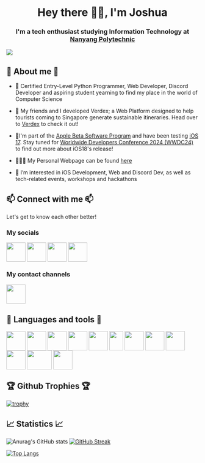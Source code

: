 <h1 align='center'>Hey there 👋🏻, I'm Joshua</h1>
<h3 align='center'>I'm a tech enthusiast studying Information Technology at <a href="https://www.nyp.edu.sg">Nanyang Polytechnic</a></h3>

![](https://komarev.com/ghpvc/?username=Sadliquid&color=yellow)

## 💬 About me 💬

- 🌱 Certified Entry-Level Python Programmer, Web Developer, Discord Developer and aspiring student yearning to find my place in the world of Computer Science

- 👾 My friends and I developed Verdex; a Web Platform designed to help tourists coming to Singapore generate sustainable itineraries. Head over to [Verdex](https://verdex.app) to check it out! 

- 📱I'm part of the [Apple Beta Software Program](https://beta.apple.com) and have been testing [iOS 17](https://www.apple.com/sg/ios/ios-17-preview). Stay tuned for [Worldwide Developers Conference 2024 (WWDC24)](https://developer.apple.com/wwdc24/) to find out more about iOS18's release!
  
- 👨🏼‍💻 My Personal Webpage can be found [here](https://joshua-long-yx.tech)
  
- 🤔 I’m interested in iOS Development, Web and Discord Dev, as well as tech-related events, workshops and hackathons
  
## 📫 Connect with me 📫
Let's get to know each other better!
<h3>My socials</h3>
<p align='left'>
  <a href="https://www.linkedin.com/in/joshua-long-1a21ba257" title="LinkedIn"><img src="https://github.com/Sadliquid/Sadliquid/assets/131176908/3121e617-c090-430b-bb5f-24319585ef93" width="50" height="50" align="center"></a>
  <a href="https://instagram.com/joshua_still_thinking?igshid=OGQ5ZDc2ODk2ZA==" title="Instagram"><img src="https://github.com/Sadliquid/Sadliquid/assets/131176908/b14f352b-e36b-46de-b4f7-ef8d25c2dfa9" width="50" height="50" align="center"></a>
  <a href="https://stackoverflow.com/users/20407868/joshua-long" title="Stack Overflow"><img src="https://github.com/Sadliquid/Sadliquid/assets/131176908/888c0487-d28c-4e80-91e0-68ede1c27374" width="50" height="50" align="center"></a>
  <a href="https://www.facebook.com/profile.php?id=100091788181902&mibextid=LQQJ4d" title="Facebook"><img src="https://github.com/Sadliquid/Sadliquid/assets/131176908/5b308ce7-0a98-4d19-bda7-3136713e4c81" width="50" height="50" align="center"></a>  
</p>
<h3>My contact channels</h3>
<a href="mailto:joshualongyx@joshua-long-yx.tech" title="Email me"><img src="https://github.com/Sadliquid/Sadliquid/assets/131176908/384b9aa6-e7ab-4161-9141-93b1c3a24d03" width="50" height="50" align="center"></a>

## 🔨 Languages and tools 🔨
<p align='left'>
  <a href="https://www.python.org" title="Python"><img src="https://github.com/Sadliquid/Sadliquid/assets/131176908/ef8028f9-9a3c-4eb7-b9c0-35479e5ba356" width="50" height="50" align="center"></a>
  <a href="https://learn.microsoft.com/en-us/dotnet/csharp/" title="C#"><img src="https://github.com/Sadliquid/Sadliquid/assets/131176908/041f2b99-ba86-4ac4-b154-86f48f3a4568" width="50" height="50" align="center"></a>
  <a href="https://aws.amazon.com/what-is/sql/#:~:text=Structured%20query%20language%20(SQL)%20is,relationships%20between%20the%20data%20values." title="SQL"><img src="https://github.com/Sadliquid/Sadliquid/assets/131176908/457f2179-c77b-48b3-9eed-86100a740ea0" width="50" height="50" align="center"></a>
  <a href="https://html.com/html5" title="HTML5"><img src="https://github.com/Sadliquid/Sadliquid/assets/131176908/c7c732e6-bbf8-49c4-bef4-678877e430d3" width="50" height="50" align="center"></a>
  <a href="https://developer.mozilla.org/en-US/docs/Web/CSS#" title="CSS"><img src="https://github.com/Sadliquid/Sadliquid/assets/131176908/313f61ff-ee0e-447a-9214-1a87fa66ad8a" width="50" height="50" align="center"></a>
  <a href="https://developer.mozilla.org/en-US/docs/Web/JavaScript#" title="Javascript"><img src="https://github.com/Sadliquid/Sadliquid/assets/131176908/7da7fe79-fc28-41d3-8978-c52c6e54d62e" width="36" height="50" align="center"></a>
  <a href="https://www.figma.com" title="Figma"><img src="https://github.com/Sadliquid/Sadliquid/assets/131176908/58b74ae9-df07-4543-97e4-284974cbcc2c" width="50" height="50" align="center"></a>
  <a href="https://www.swift.org" title="Swift"><img src="https://github.com/Sadliquid/Sadliquid/assets/131176908/c8c1c8c3-5591-4056-ab54-2727286ff965" width="50" height="50" align="center"></a>
  <a href="https://flask.palletsprojects.com" title="Flask"><img src="https://github.com/Sadliquid/Sadliquid/assets/131176908/e67417f9-b730-45f0-8738-573fbecc9f6e" width="50" height="50" align="center"></a>
  <a href="https://git-scm.com" title="Git"><img src="https://github.com/Sadliquid/Sadliquid/assets/131176908/a6ae5fca-c90d-4ad0-a9c0-c876283c847a" width="50" height="50" align="center"></a>
  <a href="https://firebase.google.com" title="Firebase"><img src="https://github.com/Sadliquid/Sadliquid/assets/131176908/933a5e52-7c2f-4325-be97-e275794c170c" width="65" height="50" align="center"></a>
  <a href="https://nodejs.org/en" title="NodeJS"><img src="https://github.com/Sadliquid/Sadliquid/assets/131176908/f050f3f3-9c70-4f49-a502-a54c69af0356" width="50" height="50" align="center"></a>
</p>

## 🏆 Github Trophies 🏆
[![trophy](https://github-profile-trophy.vercel.app/?username=Sadliquid&margin-w=15&column=7)](https://github.com/ryo-ma/github-profile-trophy) 

## 📈 Statistics 📈

![Anurag's GitHub stats](https://github-readme-stats.vercel.app/api?username=Sadliquid&show_icons=true) [![GitHub Streak](https://streak-stats.demolab.com?user=Sadliquid&border_radius=6&card_width=350)](https://git.io/streak-stats)

[![Top Langs](https://github-readme-stats-git-masterrstaa-rickstaa.vercel.app/api/top-langs/?username=Sadliquid)](https://github.com/anuraghazra/github-readme-stats) 


